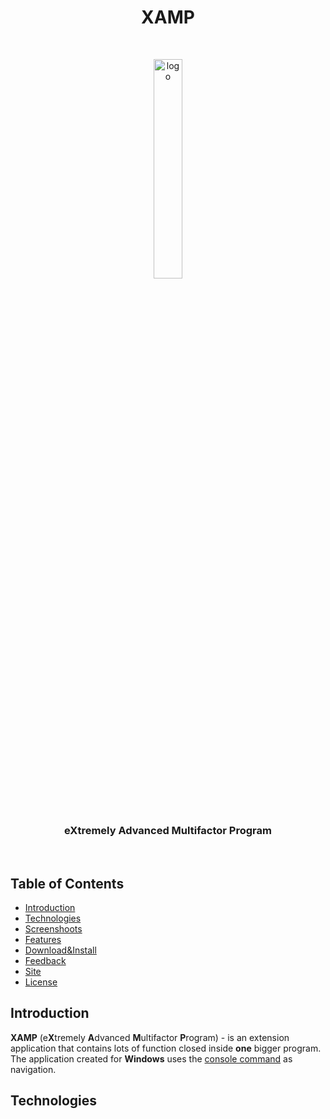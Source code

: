 <h1 align="center">XAMP</h1>
<br>
<p align="center">
<!--	![logo](https://github.com/DevoxMen/XAMPproject/blob/master/Photos/logo.png)   -->
    <img src="https://github.com/DevoxMen/XAMPproject/blob/master/Photos/logo.png" alt="logo" width="30%">
</p>
<br>
<h3 align="center">e<b>X</b>tremely <b>A</b>dvanced <b>M</b>ultifactor <b>P</b>rogram</h3>
<br>

## Table of Contents

- [Introduction](#introduction)
- [Technologies](#technologies)
- [Screenshoots](#screenshoots)
- [Features](#features)
- [Download&Install](#download&install)
- [Feedback](#feedback)
- [Site](#site)
- [License](#license)

## Introduction

**XAMP** (e**X**tremely **A**dvanced **M**ultifactor **P**rogram) - is an extension application that contains lots of function closed inside **one** bigger program. The application created for **Windows** uses the [console command](https://en.wikipedia.org/wiki/Cmd.exe) as navigation.

## Technologies